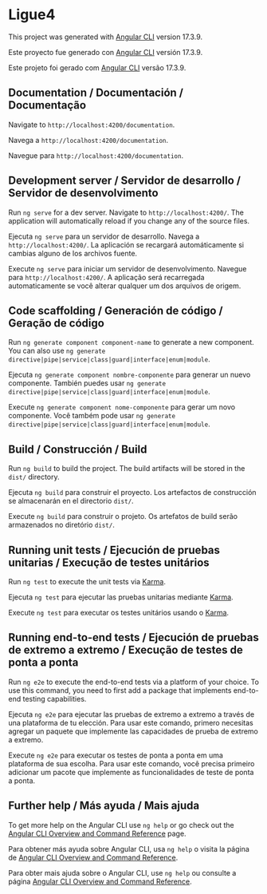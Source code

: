 # Ligue4

This project was generated with [Angular CLI](https://github.com/angular/angular-cli) version 17.3.9.

Este proyecto fue generado con [Angular CLI](https://github.com/angular/angular-cli) versión 17.3.9.

Este projeto foi gerado com [Angular CLI](https://github.com/angular/angular-cli) versão 17.3.9.

## Documentation / Documentación / Documentação

Navigate to `http://localhost:4200/documentation`.

Navega a `http://localhost:4200/documentation`.

Navegue para `http://localhost:4200/documentation`.

## Development server / Servidor de desarrollo / Servidor de desenvolvimento

Run `ng serve` for a dev server. Navigate to `http://localhost:4200/`. The application will automatically reload if you change any of the source files.

Ejecuta `ng serve` para un servidor de desarrollo. Navega a `http://localhost:4200/`. La aplicación se recargará automáticamente si cambias alguno de los archivos fuente.

Execute `ng serve` para iniciar um servidor de desenvolvimento. Navegue para `http://localhost:4200/`. A aplicação será recarregada automaticamente se você alterar qualquer um dos arquivos de origem.

## Code scaffolding / Generación de código / Geração de código

Run `ng generate component component-name` to generate a new component. You can also use `ng generate directive|pipe|service|class|guard|interface|enum|module`.

Ejecuta `ng generate component nombre-componente` para generar un nuevo componente. También puedes usar `ng generate directive|pipe|service|class|guard|interface|enum|module`.

Execute `ng generate component nome-componente` para gerar um novo componente. Você também pode usar `ng generate directive|pipe|service|class|guard|interface|enum|module`.

## Build / Construcción / Build

Run `ng build` to build the project. The build artifacts will be stored in the `dist/` directory.

Ejecuta `ng build` para construir el proyecto. Los artefactos de construcción se almacenarán en el directorio `dist/`.

Execute `ng build` para construir o projeto. Os artefatos de build serão armazenados no diretório `dist/`.

## Running unit tests / Ejecución de pruebas unitarias / Execução de testes unitários

Run `ng test` to execute the unit tests via [Karma](https://karma-runner.github.io).

Ejecuta `ng test` para ejecutar las pruebas unitarias mediante [Karma](https://karma-runner.github.io).

Execute `ng test` para executar os testes unitários usando o [Karma](https://karma-runner.github.io).

## Running end-to-end tests / Ejecución de pruebas de extremo a extremo / Execução de testes de ponta a ponta

Run `ng e2e` to execute the end-to-end tests via a platform of your choice. To use this command, you need to first add a package that implements end-to-end testing capabilities.

Ejecuta `ng e2e` para ejecutar las pruebas de extremo a extremo a través de una plataforma de tu elección. Para usar este comando, primero necesitas agregar un paquete que implemente las capacidades de prueba de extremo a extremo.

Execute `ng e2e` para executar os testes de ponta a ponta em uma plataforma de sua escolha. Para usar este comando, você precisa primeiro adicionar um pacote que implemente as funcionalidades de teste de ponta a ponta.

## Further help / Más ayuda / Mais ajuda

To get more help on the Angular CLI use `ng help` or go check out the [Angular CLI Overview and Command Reference](https://angular.io/cli) page.

Para obtener más ayuda sobre Angular CLI, usa `ng help` o visita la página de [Angular CLI Overview and Command Reference](https://angular.io/cli).

Para obter mais ajuda sobre o Angular CLI, use `ng help` ou consulte a página [Angular CLI Overview and Command Reference](https://angular.io/cli).

